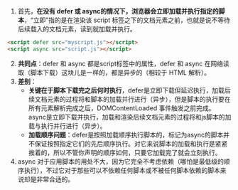 ﻿1. 首先，**在没有 defer 或 async的情况下，浏览器会立即加载并执行指定的脚本**，“立即”指的是在渲染该 script 标签之下的文档元素之前，也就是说不等待后续载入的文档元素，读到就加载并执行。
```html
<script defer src="myscript.js"></script>
<script async src="script.js"></script>
```

2. **共同点**：defer 和 async 都是script标签中的属性，defer 和 async 在网络读取（脚本下载）这块儿是一样的，都是异步的（相较于 HTML 解析）。
3. **差别**：
	* **关键在于脚本下载完之后何时执行**，defer是立即下载但延迟执行，加载后续文档元素的过程将和脚本的加载并行进行（异步），但是脚本的执行要在所有元素解析完成之后，DOMContentLoaded 事件触发之前完成。async是立即下载并执行，加载和渲染后续文档元素的过程将和js脚本的加载与执行并行进行（异步）。
	* **加载顺序问题**：defer是按照加载顺序执行脚本的，标记为async的脚本并不保证按照指定它们的先后顺序执行。对它来说脚本的加载和执行是紧紧挨着的，所以不管你声明的顺序如何，只要它加载完了就会立刻执行。
4. async 对于应用脚本的用处不大，因为它完全不考虑依赖（哪怕是最低级的顺序执行），不过它对于那些可以不依赖任何脚本或不被任何脚本依赖的脚本来说却是非常合适的。
